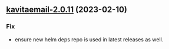 

## [kavitaemail-2.0.11](https://github.com/truecharts/charts/compare/kavitaemail-2.0.10...kavitaemail-2.0.11) (2023-02-10)

### Fix

- ensure new helm deps repo is used in latest releases as well.
  
  